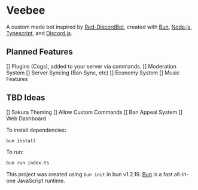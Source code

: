 # Veebee

A custom made bot inspired by [Red-DiscordBot](https://github.com/Cog-Creators/Red-DiscordBot), created with [Bun](https://bun.com/), [Node.js](https://nodejs.org/), [Typescript](https://www.typescriptlang.org/), and [Discord.js](https://discordjs.guide/).

## Planned Features
[] Plugins (Cogs), added to your server via commands.
[] Moderation System
[] Server Syncing (Ban Sync, etc)
[] Economy System
[] Music Features

## TBD Ideas
[] Sakura Theming
[] Allow Custom Commands
[] Ban Appeal System
[] Web Dashboard


To install dependencies:

```bash
bun install
```

To run:

```bash
bun run index.ts
```

This project was created using `bun init` in bun v1.2.19. [Bun](https://bun.com) is a fast all-in-one JavaScript runtime.
